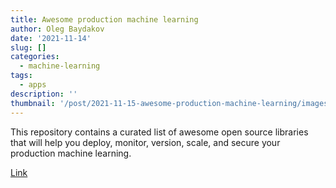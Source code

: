 ```yaml
---
title: Awesome production machine learning
author: Oleg Baydakov
date: '2021-11-14'
slug: []
categories:
  - machine-learning
tags:
  - apps
description: ''
thumbnail: '/post/2021-11-15-awesome-production-machine-learning/images/image.png'
---
```


This repository contains a curated list of awesome open source libraries that will help you deploy, monitor, version, scale, and secure your production machine learning.

[Link](https://github.com/ethicalml/awesome-production-machine-learning)